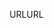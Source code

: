 <span data-ttu-id="0b3d2-101">URL</span><span class="sxs-lookup"><span data-stu-id="0b3d2-101">URL</span></span>